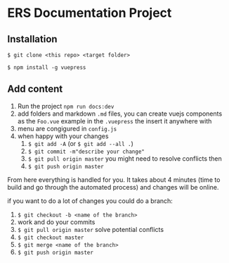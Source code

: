 # ERS Documentation Project

## Installation

```
$ git clone <this repo> <target folder>
```

```
$ npm install -g vuepress
```

## Add content

1. Run the project `npm run docs:dev`
2. add folders and markdown `.md` files, you can create vuejs components as the `Foo.vue` example in the `.vuepress` the insert it anywhere with <foo/>
3. menu are congigured in `config.js`
4. when happy with your changes
    1. `$ git add -A` (or `$ git add --all .`)
    2. `$ git commit -m"describe your change"`
    3. `$ git pull origin master` you might need to resolve conflicts then
    3. `$ git push origin master`

From here everything is handled for you. It takes about 4 minutes (time to build and go through the automated process) and changes will be online.

if you want to do a lot of changes you could do a branch:

1. `$ git checkout -b <name of the branch>`
2. work and do your commits
3. `$ git pull origin master` solve potential conflicts
4. `$ git checkout master`
5. `$ git merge <name of the branch>`
6. `$ git push origin master`

